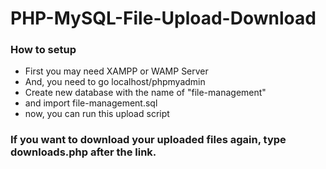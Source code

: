 # PHP-MySQL-File-Upload-Download

### How to setup
-  First you may need XAMPP or WAMP Server
-  And, you need to go localhost/phpmyadmin
-  Create new database with the name of "file-management"
-  and import file-management.sql
-  now, you can run this upload script

### If you want to download your uploaded files again, type downloads.php after the link.
